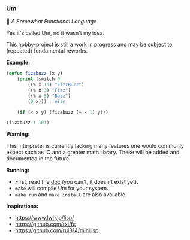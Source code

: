 ### Um

:city_sunrise: <i>A Somewhat Functional Language</i>

Yes it's called Um, no it wasn't my idea.

This hobby-project is still a work in progress and may be subject to (repeated) fundamental reworks.

**Example:**

```lisp
(defun fizzbuzz (x y)
    (print (switch 0
        ((% x 15) "FizzBuzz")
        ((% x 3) "Fizz")
        ((% x 5) "Buzz")
        (0 x))) ; else

    (if (< x y) (fizzbuzz (+ x 1) y)))

(fizzbuzz 1 101)
```

**Warning:**

This interpreter is currently lacking many features one would commonly expect such as IO and a greater math library. These will be added and documented in the future. 

**Running:**

-   First, read the [doc]() (you can't, it doesn't exist yet).
-   `make` will compile Um for your system.
-   `make run` and `make install` are also available.

**Inspirations:**

-   https://www.lwh.jp/lisp/
-   https://github.com/rxi/fe
-   https://github.com/rui314/minilisp
